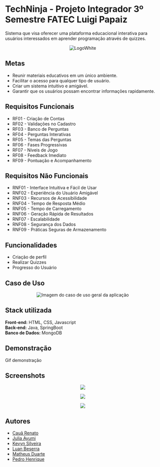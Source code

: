# TechNinja - Projeto Integrador 3º Semestre FATEC Luigi Papaiz
Sistema que visa oferecer uma plataforma educacional interativa para usuários interessados em aprender programação através de quizzes.

<p align="center">
  <img src="https://github.com/matheusduartedevs/3-semestre-projeto-integrador/assets/127058626/e70ded39-9a2b-415f-8725-e6ac5ef8df0d" alt='LogoWhite' />
</p>

## Metas
- Reunir materiais educativos em um único ambiente.​
- Facilitar o acesso para qualquer tipo de usuário.​
- Criar um sistema intuitivo e amigável.​
- Garantir que os usuários possam encontrar informações rapidamente.

## Requisitos Funcionais
- RF01 - Criação de Contas​
- RF02 - Validações no Cadastro​
- RF03 - Banco de Perguntas​
- RF04 - Perguntas Interativas​
- RF05 - Temas das Perguntas​
- RF06 - Fases Progressivas​
- RF07 - Níveis de Jogo​
- RF08 - Feedback Imediato​
- RF09 - Pontuação e Acompanhamento​

## Requisitos Não Funcionais
- RNF01 - Interface Intuitiva e Fácil de Usar​
- RNF02 - Experiência do Usuário Amigável​
- RNF03 - Recursos de Acessibilidade​
- RNF04 - Tempo de Resposta Médio​
- RNF05 - Tempo de Carregamento​
- RNF06 - Geração Rápida de Resultados​
- RNF07 - Escalabilidade​
- RNF08 - Segurança dos Dados​
- RNF09 - Práticas Seguras de Armazenamento​

## Funcionalidades
- Criação de perfil
- Realizar Quizzes
- Progresso do Usuário 

## Caso de Uso
<p align="center">
  <img src="https://github.com/matheusduartedevs/3-semestre-projeto-integrador/assets/127058626/4b658f30-4291-431c-966b-bde9e40afca6" alt='Imagem do caso de uso geral da aplicação' />
</p>
  
## Stack utilizada
**Front-end:** HTML, CSS, Javascript <br />
**Back-end:** Java, SpringBoot <br />
**Banco de Dados:** MongoDB

## Demonstração
Gif demonstração

## Screenshots
<p align="center">
  <img src="https://github.com/matheusduartedevs/3-semestre-projeto-integrador/assets/127058626/fdbb9aa0-689c-4674-b749-c17e32273f7f" />
</p>

<p align="center">
  <img src="https://github.com/matheusduartedevs/3-semestre-projeto-integrador/assets/127058626/94e11a15-cb92-4fbe-8cad-f556730c9c56" />
</p>

<p align="center">
  <img src="https://github.com/matheusduartedevs/3-semestre-projeto-integrador/assets/127058626/66d5ca77-cd1e-49dd-b6ff-150e82aa9939" />
</p>

## Autores
- [Cauã Renato](https://github.com/cauaqroz)
- [Julia Ayumi](https://github.com/JuliaAyumi)
- [Kevyn Silveira](https://github.com/Kev1nss)
- [Luan Beserra](https://github.com/luan-beserra)
- [Matheus Duarte](https://github.com/matheusduartedevs)
- [Pedro Henrique](https://github.com/PedroHHCarvalho)
